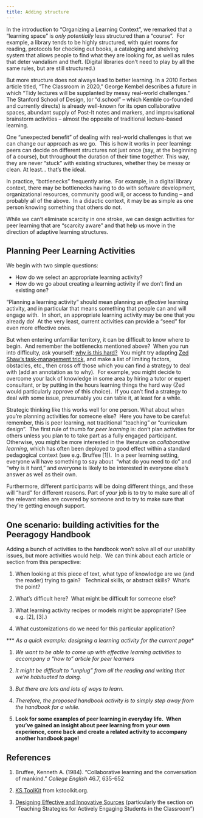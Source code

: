 ```yaml
---
title: Adding structure
---
```


In the introduction to “Organizing a Learning Context”, we remarked that
a “learning space” is *only potentially* less structured than a
“course”.  For example, a library tends to be highly structured, with
quiet rooms for reading, protocols for checking out books, a cataloging
and shelving system that allows people to find what they are looking
for, as well as rules that deter vandalism and theft. (Digital libraries
don’t need to play by all the same rules, but are still structured.)

But more structure does not always lead to better learning. In a 2010
Forbes article titled, “The Classroom in 2020,” George Kembel describes
a future in which “Tidy lectures will be supplanted by messy real-world
challenges.” The Stanford School of Design, (or “d.school” – which
Kemble co-founded and currently directs) is already well-known for its
open collaborative spaces, abundant supply of Post-It notes and markers,
and improvisational brainstorm activities – almost the opposite of
traditional lecture-based learning.

One “unexpected benefit” of dealing with real-world challenges is that
we can change our approach as we go.  This is how it works in peer
learning: peers can decide on different structures not just once (say,
at the beginning of a course), but throughout the duration of their time
together. This way, they are never “stuck” with existing structures,
whether they be messy or clean. At least… that’s the ideal.

In practice, “bottlenecks” frequently arise.  For example, in a digital
library context, there may be bottlenecks having to do with software
development, organizational resources, community good will, or access to
funding – and probably all of the above.  In a didactic context, it may
be as simple as one person knowing something that others do not.

While we can’t eliminate scarcity in one stroke, we can design
activities for peer learning that are “scarcity aware” and that help us
move in the direction of adaptive learning structures.

Planning Peer Learning Activities
---------------------------------

We begin with two simple questions:

-   How do we select an appropriate learning activity?
-   How do we go about creating a learning activity if we don’t find an
    existing one?

“Planning a learning activity” should mean planning
an *effective* learning activity, and in particular that means something
that people can and will engage with.  In short, an appropriate learning
activity may be one that you already do!  At the very least, current
activities can provide a “seed” for even more effective ones.

But when entering unfamiliar territory, it can be difficult to know
where to begin.  And remember the bottlenecks mentioned above?  When you
run into difficulty, ask yourself: [why is this
hard?](http://peeragogy.org/patterns-and-heuristics/)  You might try
adapting [Zed Shaw’s task-management
trick](http://learnpythonthehardway.org/book/intro.html#comment-409972596),
and make a list of limiting factors, obstacles, etc., then cross off
those which you can find a strategy to deal with (add an annotation as
to why).  For example, you might decide to overcome your lack of
knowledge in some area by hiring a tutor or expert consultant, or by
putting in the hours learning things the hard way (Zed would
particularly approve of this choice).  If you can’t find a strategy to
deal with some issue, presumably you can table it, at least for a while.

Strategic thinking like this works well for one person. What about when
you’re planning activities for someone else?  Here you have to be
careful: remember, this is peer learning, not traditional “teaching” or
“curriculum design”.  The first rule of thumb for *peer learning* is:
don’t plan activities for others unless you plan to to take part as a
fully engaged participant.  Otherwise, you might be more interested in
the literature on *collaborative learning*, which has often been
deployed to good effect within a standard pedagogical context (see
e.g. Bruffee <span>[</span>1<span>]</span>).  In a peer learning
setting, everyone will have something to say about  “what do you need to
do” and “why is it hard,” and everyone is likely to be interested in
everyone else’s answer as well as their own.

Furthermore, different participants will be doing different things, and
these will “hard” for different reasons. Part of *your* job is to try to
make sure all of the relevant roles are covered by someone and to try to
make sure that they’re getting enough support.

One scenario: building activities for the Peeragogy Handbook
------------------------------------------------------------

Adding a bunch of activities to the handbook won’t solve all of our
usability issues, but more activities would help.  We can think about
each article or section from this perspective:

1.  When looking at this piece of text, what type of knowledge are we
    (and the reader) trying to gain?   Technical skills, or abstract
    skills?  What’s the point?

2.  What’s difficult here?  What might be difficult for someone else?

3.  What learning activity recipes or models might be appropriate? (See
    e.g. <span>[</span>2<span>]</span>, <span>[</span>3<span>]</span>.)

4.  What customizations do we need for this particular application?

*** *As a quick example: designing a learning activity for the current
page**

1.  *We want to be able to come up with effective learning activities to
    accompany a “how to” article for peer learners*

2.  *It might be difficult to “unplug” from all the reading and writing
    that we’re habituated to doing.*

3.  *But there are lots and lots of ways to learn.*

4.  *Therefore, the proposed handbook activity is to simply step away
    from the handbook for a while.*

5.  **Look for some examples of peer learning in everyday life.  When
    you’ve gained an insight about peer learning from your own
    experience, come back and create a related activity to accompany
    another handbook page!**

References
----------

1.  Bruffee, Kenneth A. (1984). “Collaborative learning and the
    conversation of mankind.” *College English* 46.7, 635-652

2.  [KS ToolKit](http://www.kstoolkit.org/KS+Methods) from
    kstoolkit.org.

3.  [Designing Effective and Innovative
    Sources](http://serc.carleton.edu/NAGTWorkshops/coursedesign/tutorial/strategies.html) (particularly
    the section on “Teaching Strategies for Actively Engaging Students
    in the Classroom”)



